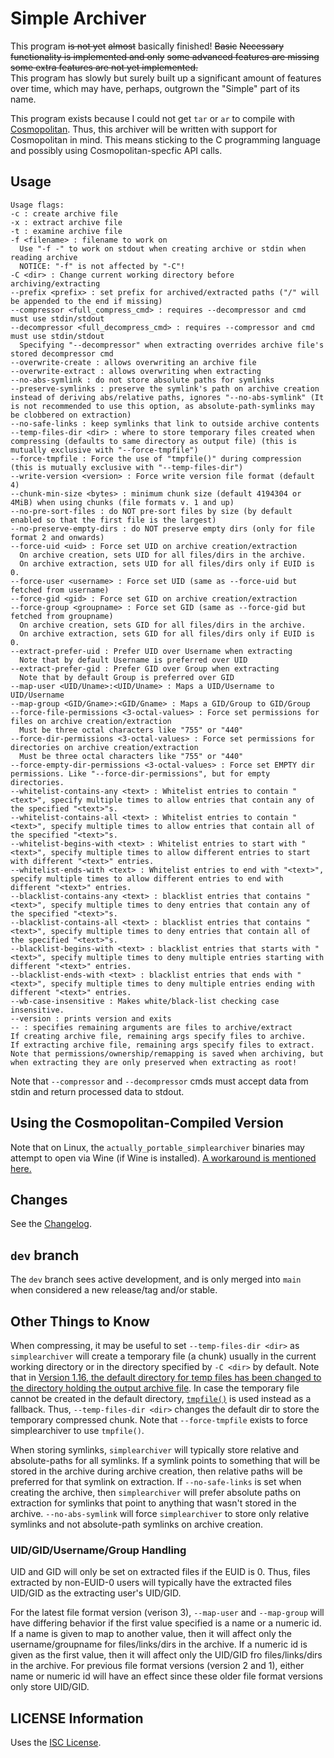 # Simple Archiver

This program ~~is not yet~~ ~~almost~~ basically finished! ~~Basic~~ ~~Necessary
functionality is implemented and only~~ ~~some advanced features are missing~~
~~some extra features are not yet implemented.~~  
This program has slowly but surely built up a significant amount of features
over time, which may have, perhaps, outgrown the "Simple" part of its name.

This program exists because I could not get `tar` or `ar` to compile with
[Cosmopolitan](https://justine.lol/cosmopolitan/index.html). Thus, this
archiver will be written with support for Cosmopolitan in mind. This means
sticking to the C programming language and possibly using Cosmopolitan-specfic
API calls.

## Usage

    Usage flags:
    -c : create archive file
    -x : extract archive file
    -t : examine archive file
    -f <filename> : filename to work on
      Use "-f -" to work on stdout when creating archive or stdin when reading archive
      NOTICE: "-f" is not affected by "-C"!
    -C <dir> : Change current working directory before archiving/extracting
    --prefix <prefix> : set prefix for archived/extracted paths ("/" will be appended to the end if missing)
    --compressor <full_compress_cmd> : requires --decompressor and cmd must use stdin/stdout
    --decompressor <full_decompress_cmd> : requires --compressor and cmd must use stdin/stdout
      Specifying "--decompressor" when extracting overrides archive file's stored decompressor cmd
    --overwrite-create : allows overwriting an archive file
    --overwrite-extract : allows overwriting when extracting
    --no-abs-symlink : do not store absolute paths for symlinks
    --preserve-symlinks : preserve the symlink's path on archive creation instead of deriving abs/relative paths, ignores "--no-abs-symlink" (It is not recommended to use this option, as absolute-path-symlinks may be clobbered on extraction)
    --no-safe-links : keep symlinks that link to outside archive contents
    --temp-files-dir <dir> : where to store temporary files created when compressing (defaults to same directory as output file) (this is mutually exclusive with "--force-tmpfile")
    --force-tmpfile : Force the use of "tmpfile()" during compression (this is mutually exclusive with "--temp-files-dir")
    --write-version <version> : Force write version file format (default 4)
    --chunk-min-size <bytes> : minimum chunk size (default 4194304 or 4MiB) when using chunks (file formats v. 1 and up)
    --no-pre-sort-files : do NOT pre-sort files by size (by default enabled so that the first file is the largest)
    --no-preserve-empty-dirs : do NOT preserve empty dirs (only for file format 2 and onwards)
    --force-uid <uid> : Force set UID on archive creation/extraction
      On archive creation, sets UID for all files/dirs in the archive.
      On archive extraction, sets UID for all files/dirs only if EUID is 0.
    --force-user <username> : Force set UID (same as --force-uid but fetched from username)
    --force-gid <gid> : Force set GID on archive creation/extraction
    --force-group <groupname> : Force set GID (same as --force-gid but fetched from groupname)
      On archive creation, sets GID for all files/dirs in the archive.
      On archive extraction, sets GID for all files/dirs only if EUID is 0.
    --extract-prefer-uid : Prefer UID over Username when extracting
      Note that by default Username is preferred over UID
    --extract-prefer-gid : Prefer GID over Group when extracting
      Note that by default Group is preferred over GID
    --map-user <UID/Uname>:<UID/Uname> : Maps a UID/Username to UID/Username
    --map-group <GID/Gname>:<GID/Gname> : Maps a GID/Group to GID/Group
    --force-file-permissions <3-octal-values> : Force set permissions for files on archive creation/extraction
      Must be three octal characters like "755" or "440"
    --force-dir-permissions <3-octal-values> : Force set permissions for directories on archive creation/extraction
      Must be three octal characters like "755" or "440"
    --force-empty-dir-permissions <3-octal-values> : Force set EMPTY dir permissions. Like "--force-dir-permissions", but for empty directories.
    --whitelist-contains-any <text> : Whitelist entries to contain "<text>", specify multiple times to allow entries that contain any of the specified "<text>"s.
    --whitelist-contains-all <text> : Whitelist entries to contain "<text>", specify multiple times to allow entries that contain all of the specified "<text>"s.
    --whitelist-begins-with <text> : Whitelist entries to start with "<text>", specify multiple times to allow different entries to start with different "<text>" entries.
    --whitelist-ends-with <text> : Whitelist entries to end with "<text>", specify multiple times to allow different entries to end with different "<text>" entries.
    --blacklist-contains-any <text> : blacklist entries that contains "<text>", specify multiple times to deny entries that contain any of the specified "<text>"s.
    --blacklist-contains-all <text> : blacklist entries that contains "<text>", specify multiple times to deny entries that contain all of the specified "<text>"s.
    --blacklist-begins-with <text> : blacklist entries that starts with "<text>", specify multiple times to deny multiple entries starting with different "<text>" entries.
    --blacklist-ends-with <text> : blacklist entries that ends with "<text>", specify multiple times to deny multiple entries ending with different "<text>" entries.
    --wb-case-insensitive : Makes white/black-list checking case insensitive.
    --version : prints version and exits
    -- : specifies remaining arguments are files to archive/extract
    If creating archive file, remaining args specify files to archive.
    If extracting archive file, remaining args specify files to extract.
    Note that permissions/ownership/remapping is saved when archiving, but when extracting they are only preserved when extracting as root!

Note that `--compressor` and `--decompressor` cmds must accept data from stdin
and return processed data to stdout.

## Using the Cosmopolitan-Compiled Version

Note that on Linux, the `actually_portable_simplearchiver` binaries may attempt
to open via Wine (if Wine is installed). [A workaround is mentioned here.](https://github.com/jart/cosmopolitan/blob/master/README.md#linux)

## Changes

See the [Changelog](https://github.com/Stephen-Seo/SimpleArchiver/blob/main/Changelog.md).

## `dev` branch

The `dev` branch sees active development, and is only merged into `main` when
considered a new release/tag and/or stable.

## Other Things to Know

When compressing, it may be useful to set `--temp-files-dir <dir>` as
`simplearchiver` will create a temporary file (a chunk) usually in the current
working directory or in the directory specified by `-C <dir>` by default. Note
that in [Version 1.16, the default directory for temp files has been changed to
the directory holding the output archive
file](https://github.com/Stephen-Seo/SimpleArchiver/blob/dev/Changelog.md#version-116).
In case the temporary file cannot be created in the default directory,
[`tmpfile()`](https://man7.org/linux/man-pages/man3/tmpfile.3.html) is used
instead as a fallback. Thus, `--temp-files-dir <dir>` changes the default dir
to store the temporary compressed chunk. Note that `--force-tmpfile` exists to
force simplearchiver to use `tmpfile()`.

When storing symlinks, `simplearchiver` will typically store relative and
absolute-paths for all symlinks. If a symlink points to something that will be
stored in the archive during archive creation, then relative paths will be
preferred for that symlink on extraction. If `--no-safe-links` is set when
creating the archive, then `simplearchiver` will prefer absolute paths on
extraction for symlinks that point to anything that wasn't stored in the
archive. `--no-abs-symlink` will force `simplearchiver` to store only relative
symlinks and not absolute-path symlinks on archive creation.

### UID/GID/Username/Group Handling

UID and GID will only be set on extracted files if the EUID is 0. Thus, files
extracted by non-EUID-0 users will typically have the extracted files UID/GID as
the extracting user's UID/GID.

For the latest file format version (verison 3), `--map-user` and `--map-group`
will have differing behavior if the first value specified is a name or a numeric
id.  If a name is given to map to another value, then it will affect only the
username/groupname for files/links/dirs in the archive. If a numeric id is given
as the first value, then it will affect only the UID/GID fro files/links/dirs in
the archive. For previous file format versions (version 2 and 1), either name or
numeric id will have an effect since these older file format versions only store
UID/GID.

## LICENSE Information

Uses the [ISC License](https://choosealicense.com/licenses/isc/).
